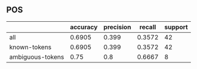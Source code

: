 
## POS

|                  | accuracy | precision | recall | support |
|------------------|----------|-----------|--------|---------|
| all              | 0.6905   | 0.399     | 0.3572 | 42      |
| known-tokens     | 0.6905   | 0.399     | 0.3572 | 42      |
| ambiguous-tokens | 0.75     | 0.8       | 0.6667 | 8       |

